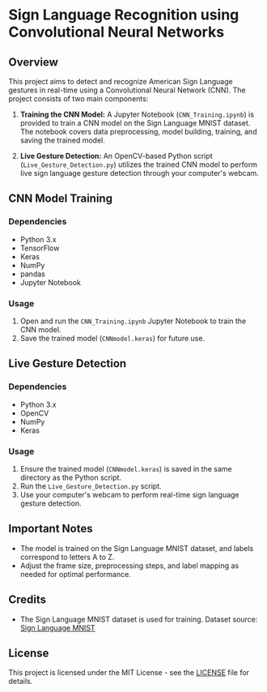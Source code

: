 # Sign Language Recognition using Convolutional Neural Networks

## Overview

This project aims to detect and recognize American Sign Language gestures in real-time using a Convolutional Neural Network (CNN). The project consists of two main components: 

1. **Training the CNN Model:** A Jupyter Notebook (`CNN_Training.ipynb`) is provided to train a CNN model on the Sign Language MNIST dataset. The notebook covers data preprocessing, model building, training, and saving the trained model.

2. **Live Gesture Detection:** An OpenCV-based Python script (`Live_Gesture_Detection.py`) utilizes the trained CNN model to perform live sign language gesture detection through your computer's webcam.

## CNN Model Training

### Dependencies
- Python 3.x
- TensorFlow
- Keras
- NumPy
- pandas
- Jupyter Notebook

### Usage
1. Open and run the `CNN_Training.ipynb` Jupyter Notebook to train the CNN model.
2. Save the trained model (`CNNmodel.keras`) for future use.

## Live Gesture Detection

### Dependencies
- Python 3.x
- OpenCV
- NumPy
- Keras

### Usage
1. Ensure the trained model (`CNNmodel.keras`) is saved in the same directory as the Python script.
2. Run the `Live_Gesture_Detection.py` script.
3. Use your computer's webcam to perform real-time sign language gesture detection.

## Important Notes
- The model is trained on the Sign Language MNIST dataset, and labels correspond to letters A to Z.
- Adjust the frame size, preprocessing steps, and label mapping as needed for optimal performance.

## Credits
- The Sign Language MNIST dataset is used for training. Dataset source: [Sign Language MNIST](https://www.kaggle.com/datamunge/sign-language-mnist)

## License
This project is licensed under the MIT License - see the [LICENSE](LICENSE) file for details.
